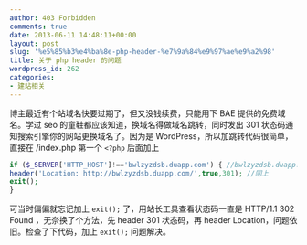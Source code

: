 ```yaml
---
author: 403 Forbidden
comments: true
date: 2013-06-11 14:48:11+00:00
layout: post
slug: '%e5%85%b3%e4%ba%8e-php-header-%e7%9a%84%e9%97%ae%e9%a2%98'
title: 关于 php header 的问题
wordpress_id: 262
categories:
- 建站相关
---
```

博主最近有个站域名快要过期了，但又没钱续费，只能用下 BAE 提供的免费域名。学过 seo 的童鞋都应该知道，换域名得做域名跳转，同时发出 301 状态码通知搜索引擎你的网站更换域名了。因为是 WordPress，所以加跳转代码很简单，直接在 /index.php 第一个 ``<?php`` 后面加上
```php
if ($_SERVER['HTTP_HOST']!=='bwlzyzdsb.duapp.com') { //bwlzyzdsb.duapp.com 是博主网站域名，实际应用时请修改为自己的域名
header('Location: http://bwlzyzdsb.duapp.com/',true,301); //同上
exit();
}
```

可当时偏偏就忘记加上 ``exit();`` 了，用站长工具查看状态码一直是 HTTP/1.1 302 Found ，无奈换了个方法，先 header 301 状态码，再 header Location，问题依旧。检查了下代码，加上 ``exit();`` 问题解决。

